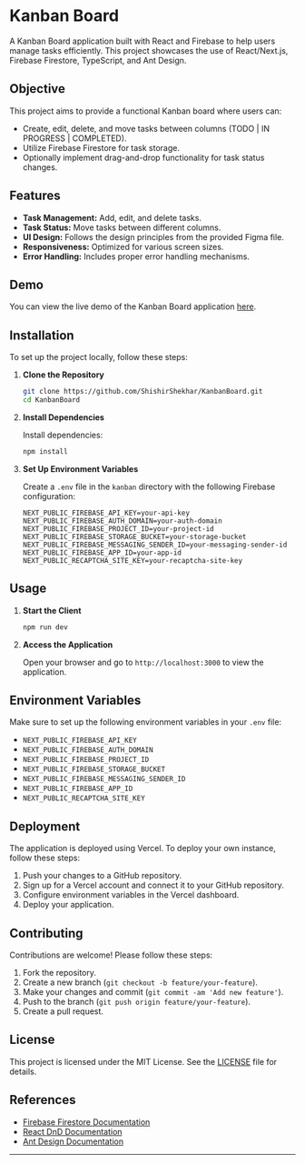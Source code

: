 # Kanban Board

A Kanban Board application built with React and Firebase to help users manage tasks efficiently. This project showcases the use of React/Next.js, Firebase Firestore, TypeScript, and Ant Design.

## Objective

This project aims to provide a functional Kanban board where users can:

- Create, edit, delete, and move tasks between columns (TODO | IN PROGRESS | COMPLETED).
- Utilize Firebase Firestore for task storage.
- Optionally implement drag-and-drop functionality for task status changes.

## Features

- **Task Management:** Add, edit, and delete tasks.
- **Task Status:** Move tasks between different columns.
- **UI Design:** Follows the design principles from the provided Figma file.
- **Responsiveness:** Optimized for various screen sizes.
- **Error Handling:** Includes proper error handling mechanisms.

## Demo

You can view the live demo of the Kanban Board application [here](https://shishir-kanban.vercel.app/).

## Installation

To set up the project locally, follow these steps:

1. **Clone the Repository**

   ```bash
   git clone https://github.com/ShishirShekhar/KanbanBoard.git
   cd KanbanBoard
   ```

2. **Install Dependencies**

   Install dependencies:

   ```bash
   npm install
   ```

3. **Set Up Environment Variables**

   Create a `.env` file in the `kanban` directory with the following Firebase configuration:

   ```env
   NEXT_PUBLIC_FIREBASE_API_KEY=your-api-key
   NEXT_PUBLIC_FIREBASE_AUTH_DOMAIN=your-auth-domain
   NEXT_PUBLIC_FIREBASE_PROJECT_ID=your-project-id
   NEXT_PUBLIC_FIREBASE_STORAGE_BUCKET=your-storage-bucket
   NEXT_PUBLIC_FIREBASE_MESSAGING_SENDER_ID=your-messaging-sender-id
   NEXT_PUBLIC_FIREBASE_APP_ID=your-app-id
   NEXT_PUBLIC_RECAPTCHA_SITE_KEY=your-recaptcha-site-key
   ```

## Usage

1. **Start the Client**

   ```bash
   npm run dev
   ```

2. **Access the Application**

   Open your browser and go to `http://localhost:3000` to view the application.

## Environment Variables

Make sure to set up the following environment variables in your `.env` file:

- `NEXT_PUBLIC_FIREBASE_API_KEY`
- `NEXT_PUBLIC_FIREBASE_AUTH_DOMAIN`
- `NEXT_PUBLIC_FIREBASE_PROJECT_ID`
- `NEXT_PUBLIC_FIREBASE_STORAGE_BUCKET`
- `NEXT_PUBLIC_FIREBASE_MESSAGING_SENDER_ID`
- `NEXT_PUBLIC_FIREBASE_APP_ID`
- `NEXT_PUBLIC_RECAPTCHA_SITE_KEY`

## Deployment

The application is deployed using Vercel. To deploy your own instance, follow these steps:

1. Push your changes to a GitHub repository.
2. Sign up for a Vercel account and connect it to your GitHub repository.
3. Configure environment variables in the Vercel dashboard.
4. Deploy your application.

## Contributing

Contributions are welcome! Please follow these steps:

1. Fork the repository.
2. Create a new branch (`git checkout -b feature/your-feature`).
3. Make your changes and commit (`git commit -am 'Add new feature'`).
4. Push to the branch (`git push origin feature/your-feature`).
5. Create a pull request.

## License

This project is licensed under the MIT License. See the [LICENSE](LICENSE) file for details.

## References

- [Firebase Firestore Documentation](https://firebase.google.com/docs/firestore/quickstart#web_4)
- [React DnD Documentation](https://react-dnd.github.io/react-dnd/docs/overview)
- [Ant Design Documentation](https://ant.design/docs/react/getting-started)

---
